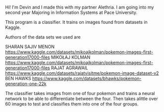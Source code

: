 Hi! I'm Devin and I made this with my partner Alethria. I am going into my second year Majoring in Information Systems at Pace University.

This program is a classifier. It trains on images found from datasets in Kaggle.

Authors of the data sets we used are

SHARAN SAJIV MENON
https://www.kaggle.com/datasets/mikoajkolman/pokemon-images-first-generation17000-files
MIKOŁAJ KOLMAN
https://www.kaggle.com/datasets/mikoajkolman/pokemon-images-first-generation17000-files
RAJAT AGRAWAlL
https://www.kaggle.com/datasets/rajatvisitme/pokemon-image-dataset-v2
BEN HAWKS
https://www.kaggle.com/datasets/bhawks/pokemon-generation-one-22k


The classifier takes images from one of four pokemon and trains a neural network to be able to differentiate between the four. Then takes alittle over 60 images to test and classifies them into one of the four groups. 
